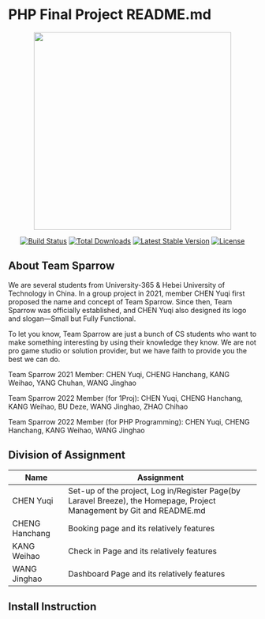 # PHP Final Project README.md

<p align="center"><img src="https://i-s2.328888.xyz/2022/06/29/62bc68d9c4c00.png" width="400"></a></p>

<p align="center">
<a href="https://travis-ci.org/laravel/framework"><img src="https://travis-ci.org/laravel/framework.svg" alt="Build Status"></a>
<a href="https://packagist.org/packages/laravel/framework"><img src="https://img.shields.io/packagist/dt/laravel/framework" alt="Total Downloads"></a>
<a href="https://packagist.org/packages/laravel/framework"><img src="https://img.shields.io/packagist/v/laravel/framework" alt="Latest Stable Version"></a>
<a href="https://packagist.org/packages/laravel/framework"><img src="https://img.shields.io/packagist/l/laravel/framework" alt="License"></a>
</p>

## About Team Sparrow

We are several students from University-365 & Hebei University of Technology in China. In a group project in 2021, member CHEN Yuqi first proposed the name and concept of Team Sparrow. Since then, Team Sparrow was officially established, and CHEN Yuqi also designed its logo and slogan—Small but Fully Functional.

To let you know, Team Sparrow are just a bunch of CS students who want to make something interesting by using their knowledge they know. We are not pro game studio or solution provider, but we have faith to provide you the best we can do.

Team Sparrow 2021 Member: CHEN Yuqi, CHENG Hanchang, KANG Weihao, YANG Chuhan, WANG Jinghao

Team Sparrow 2022 Member (for 1Proj): CHEN Yuqi, CHENG Hanchang, KANG Weihao, BU Deze, WANG Jinghao, ZHAO Chihao

Team Sparrow 2022 Member (for PHP Programming): CHEN Yuqi, CHENG Hanchang, KANG Weihao, WANG Jinghao

## Division of Assignment

|Name   | Assignment|
| ---   | --- |
|CHEN Yuqi| Set-up of the project, Log in/Register Page(by Laravel Breeze), the Homepage, Project Management by Git and README.md|
|CHENG Hanchang|Booking page and its relatively features|
|KANG Weihao|Check in Page and its relatively features|
|WANG Jinghao|Dashboard Page and its relatively features|


## Install Instruction